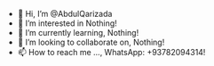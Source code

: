 - 👋 Hi, I’m @AbdulQarizada
- 👀 I’m interested in Nothing!
- 🌱 I’m currently learning, Nothing!
- 💞️ I’m looking to collaborate on, Nothing!
- 📫 How to reach me ..., WhatsApp: +93782094314!

<!---
AbdulQarizada/AbdulQarizada is a ✨ special ✨ repository because its `README.md` (this file) appears on your GitHub profile.
You can click the Preview link to take a look at your changes.
--->
